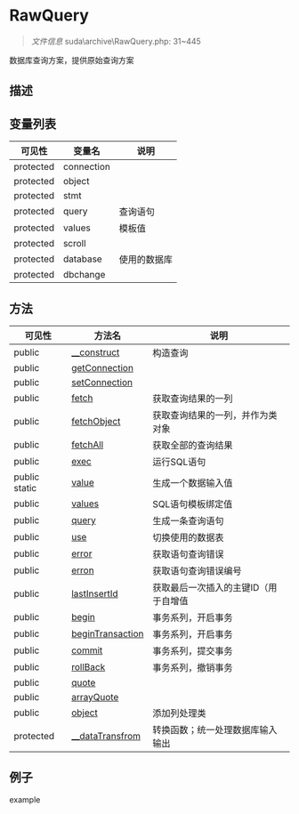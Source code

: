 #  RawQuery 

> *文件信息* suda\archive\RawQuery.php: 31~445


数据库查询方案，提供原始查询方案


## 描述






## 变量列表
| 可见性 |  变量名   | 说明 |
|--------|----|------|
| protected    | connection | | 
| protected    | object | | 
| protected    | stmt | | 
| protected    | query | 查询语句| 
| protected    | values |  模板值| 
| protected    | scroll | | 
| protected    | database | 使用的数据库| 
| protected    | dbchange | | 

## 方法

| 可见性 | 方法名 | 说明 |
|--------|-------|------|
|  public  |[__construct](RawQuery/__construct.md) | 构造查询 |
|  public  |[getConnection](RawQuery/getConnection.md) |  |
|  public  |[setConnection](RawQuery/setConnection.md) |  |
|  public  |[fetch](RawQuery/fetch.md) | 获取查询结果的一列 |
|  public  |[fetchObject](RawQuery/fetchObject.md) | 获取查询结果的一列，并作为类对象 |
|  public  |[fetchAll](RawQuery/fetchAll.md) | 获取全部的查询结果 |
|  public  |[exec](RawQuery/exec.md) | 运行SQL语句 |
|  public  static|[value](RawQuery/value.md) | 生成一个数据输入值 |
|  public  |[values](RawQuery/values.md) | SQL语句模板绑定值 |
|  public  |[query](RawQuery/query.md) | 生成一条查询语句 |
|  public  |[use](RawQuery/use.md) | 切换使用的数据表 |
|  public  |[error](RawQuery/error.md) | 获取语句查询错误 |
|  public  |[erron](RawQuery/erron.md) | 获取语句查询错误编号 |
|  public  |[lastInsertId](RawQuery/lastInsertId.md) | 获取最后一次插入的主键ID（用于自增值 |
|  public  |[begin](RawQuery/begin.md) | 事务系列，开启事务 |
|  public  |[beginTransaction](RawQuery/beginTransaction.md) | 事务系列，开启事务 |
|  public  |[commit](RawQuery/commit.md) | 事务系列，提交事务 |
|  public  |[rollBack](RawQuery/rollBack.md) | 事务系列，撤销事务 |
|  public  |[quote](RawQuery/quote.md) |  |
|  public  |[arrayQuote](RawQuery/arrayQuote.md) |  |
|  public  |[object](RawQuery/object.md) | 添加列处理类 |
|  protected  |[__dataTransfrom](RawQuery/__dataTransfrom.md) | 转换函数；统一处理数据库输入输出 |
 

## 例子

example